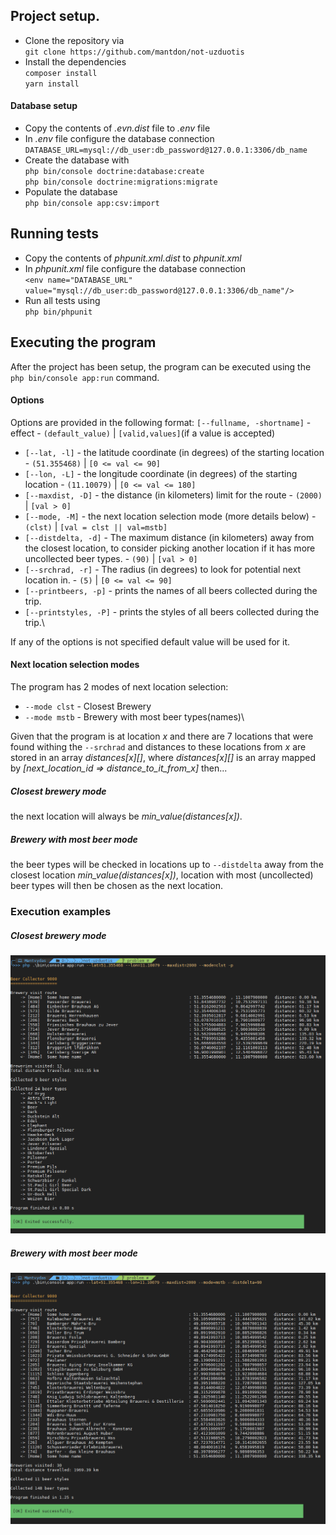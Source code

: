 ## Project setup.

* Clone the repository via\
`git clone https://github.com/mantdon/not-uzduotis` 
* Install the dependencies\
`composer install`\
`yarn install`
#### Database setup
* Copy the contents of *.evn.dist* file to *.env* file
* In *.env* file configure the database connection\
`DATABASE_URL=mysql://db_user:db_password@127.0.0.1:3306/db_name`
* Create the database with\
`php bin/console doctrine:database:create`\
`php bin/console doctrine:migrations:migrate`
* Populate the database\
`php bin/console app:csv:import`

## Running tests
* Copy the contents of *phpunit.xml.dist* to *phpunit.xml*
* In *phpunit.xml* file configure the database connection\
`<env name="DATABASE_URL" value="mysql://db_user:db_password@127.0.0.1:3306/db_name"/>`
* Run all tests using\
`php bin/phpunit`

## Executing the program
After the project has been setup, the program can be executed using the `php bin/console app:run` command.
#### Options
Options are provided in the following format: `[--fullname, -shortname]` - effect - `(default_value)`  | `[valid,values]`(if a value is accepted)
* `[--lat, -l]` - the latitude coordinate (in degrees) of the starting location - `(51.355468)` | `[0 <= val <= 90]`
* `[--lon, -L]` - the longitude coordinate (in degrees) of the starting location - `(11.10079)` | `[0 <= val <= 180]`
* `[--maxdist, -D]` - the distance (in kilometers) limit for the route - `(2000)` | `[val > 0]`
* `[--mode, -M]` - the next location selection mode (more details below) - `(clst)` | `[val = clst || val=mstb]`
* `[--distdelta, -d]` -  The maximum distance (in kilometers) away from the closest location, to consider
 picking another location if it has more uncollected beer types. - `(90)` | `[val > 0]`
* `[--srchrad, -r]` - The radius (in degrees) to look for potential next location in. - `(5)` | `[0 <= val <= 90]`
* `[--printbeers, -p]` - prints the names of all beers collected during the trip.
* `[--printstyles, -P]` - prints the styles of all beers collected during the trip.\

If any of the options is not specified default value will be used for it.
#### Next location selection modes
The program has 2 modes of next location selection:
* `--mode clst` - Closest Brewery
* `--mode mstb` - Brewery with most beer types(names)\

Given that the program is at location *x* and there are 7 locations that were found withing the `--srchrad` 
and distances to these locations from *x* are stored in an array *distances[x][]*, where *distances[x][]* 
is an array mapped by *[next_location_id => distance_to_it_from_x]* then...
##### Closest brewery mode 
the next location will always be *min_value(distances[x])*.
##### Brewery with most beer mode
the beer types will be checked in locations up to `--distdelta` away from the closest location *min_value(distances[x])*,
location with most (uncollected) beer types will then be chosen as the next location.
### Execution examples
##### Closest brewery mode
![Alt text](/execution_examples/mode-clst.PNG?raw=true "Closest brewery")
##### Brewery with most beer mode
![Alt text](/execution_examples/mode-mstb.PNG?raw=true "Most beer")